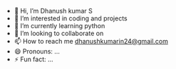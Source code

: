 - 👋 Hi, I’m Dhanush kumar S
- 👀 I’m interested in coding and projects
- 🌱 I’m currently learning python
- 💞️ I’m looking to collaborate on  
- 📫 How to reach me dhanushkumarin24@gmail.com
- 😄 Pronouns: ...
- ⚡ Fun fact: ...

<!---
Dhanu16224/Dhanu16224 is a ✨ special ✨ repository because its `README.md` (this file) appears on your GitHub profile.
You can click the Preview link to take a look at your changes.
--->
